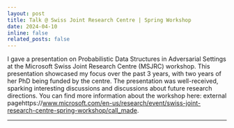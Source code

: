 ```yaml
---
layout: post
title: Talk @ Swiss Joint Research Centre | Spring Workshop
date: 2024-04-10
inline: false
related_posts: false
---
```


I gave a presentation on Probabilistic Data Structures in Adversarial Settings at the Microsoft Swiss Joint Research Centre (MSJRC) workshop. This presentation showcased my focus over the past 3 years, with two years of her PhD being funded by the centre. The presentation was well-received, sparking interesting discussions and discussions about future research directions. 
You can find more information about the workshop here: external pagehttps://www.microsoft.com/en-us/research/event/swiss-joint-research-centre-spring-workshop/call_made.

***
